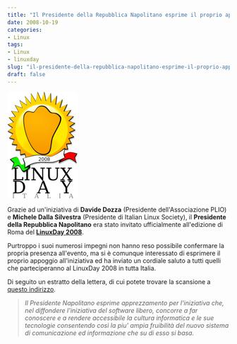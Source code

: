 ```yaml
---
title: "Il Presidente della Repubblica Napolitano esprime il proprio apprezzamento per il LinuxDay"
date: 2008-10-19
categories: 
- Linux
tags: 
- Linux
- linuxday
slug: "il-presidente-della-repubblica-napolitano-esprime-il-proprio-apprezzamento-per-il-linuxday"
draft: false
---
```


[![linux day](linuxday_fullcolor_small.png)]()

Grazie ad un'iniziativa di **Davide Dozza** (Presidente dell'Associazione PLIO)
e **Michele Dalla Silvestra** (Presidente di Italian Linux Society), il
**Presidente della Repubblica Napolitano** era stato invitato
ufficialmente all'edizione di Roma del [**LinuxDay 2008**](http://www.linuxday.it).

Purtroppo i suoi numerosi impegni non hanno reso possibile confermare la
propria presenza all'evento, ma si è comunque interessato di esprimere
il proprio appoggio all'iniziativa ed ha inviato un cordiale saluto a
tutti quelli che parteciperanno al LinuxDay 2008 in tutta Italia.

Di seguito un estratto della lettera, di cui potete trovare la scansione
a [questo indirizzo](lettera_napolitano_noindirizzi.jpg).

> *Il Presidente Napolitano esprime apprezzamento per l'iniziativa che,
> nel diffondere l'iniziativa del software libero, concorre a far
> conoscere e a rendere accessibile la cultura informatica e le sue
> tecnologie consentendo così la piu' ampia fruibilità del nuovo sistema
> di comunicazione ed informazione che su di esso si basa.*

